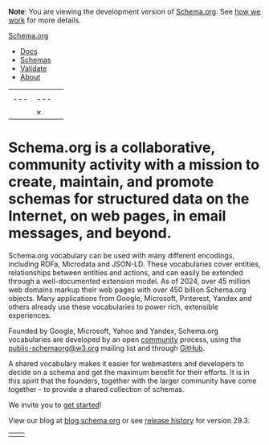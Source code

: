 **Note**: You are viewing the development
version of [Schema.org](https://schema.org/).
See [how we work](https://schema.org/docs/howwework.html) for more details.

[Schema.org](https://schema.org/)

- [Docs](https://schema.org/docs/documents.html)
- [Schemas](https://schema.org/docs/schemas.html)
- [Validate](https://validator.schema.org/)
- [About](https://schema.org/docs/about.html)

|     |     |     |
| --- | --- | --- |
| |     |     |
| --- | --- |
|  | × | | search |  |

# Schema.org is a collaborative, community activity with a mission to create,  maintain, and promote schemas for structured data on the  Internet, on web pages, in email messages, and beyond.

Schema.org vocabulary can be used with many different encodings,
including RDFa, Microdata and JSON-LD. These vocabularies cover
entities, relationships between entities and actions, and can
easily be extended through a well-documented extension model.
As of 2024, over 45 million web domains markup their web pages with
over 450 billion Schema.org objects.
Many applications from Google, Microsoft, Pinterest, Yandex and others
already use these vocabularies to power rich, extensible experiences.


Founded by Google, Microsoft, Yahoo and Yandex,
Schema.org vocabularies are developed by an open [community](https://www.w3.org/community/schemaorg) process,
using the [public-schemaorg@w3.org](http://lists.w3.org/Archives/Public/public-schemaorg)
mailing list and through [GitHub](http://github.com/schemaorg/schemaorg).


A shared vocabulary makes it easier for webmasters and developers to decide
on a schema and get the maximum benefit for their efforts.
It is in this spirit that the founders, together with the
larger community have come together - to provide a shared collection of schemas.


We invite you to [get started](https://schema.org/docs/gs.html)!


View our blog at [blog.schema.org](http://blog.schema.org/) or see [release history](https://schema.org/docs/releases.html) for version 29.3.


|     |     |
| --- | --- |
|  |  |